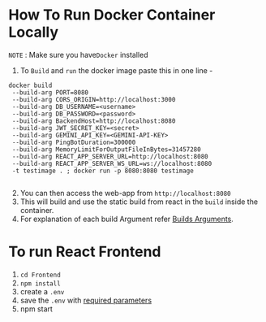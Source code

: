# How To Run Docker Container Locally

`NOTE` : Make sure you have`Docker` installed

1. To `Build` and `run` the docker image paste this in one line -

```
docker build
 --build-arg PORT=8080
 --build-arg CORS_ORIGIN=http://localhost:3000
 --build-arg DB_USERNAME=<username>
 --build-arg DB_PASSWORD=<password>
 --build-arg BackendHost=http://localhost:8080
 --build-arg JWT_SECRET_KEY=<secret>
 --build-arg GEMINI_API_KEY=<GEMINI-API-KEY>
 --build-arg PingBotDuration=300000
 --build-arg MemoryLimitForOutputFileInBytes=31457280
 --build-arg REACT_APP_SERVER_URL=http://localhost:8080
 --build-arg REACT_APP_SERVER_WS_URL=ws://localhost:8080
 -t testimage . ; docker run -p 8080:8080 testimage
 
```


2. You can then access the web-app from `http://localhost:8080`
3. This will build and use the static build from react in the `build` inside the container.
4. For explanation of each build Argument refer [Builds Arguments](Build_Args.md).

# To run React Frontend

1. `cd Frontend`
2. `npm install`
3. create a `.env`
4. save the `.env` with [required parameters](./Envs/Frontend.env)
5. npm start